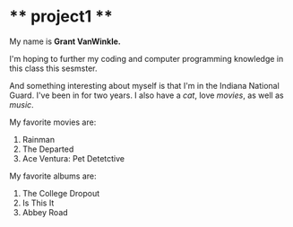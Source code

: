 # ** project1 **

My name is **Grant VanWinkle.**

I'm hoping to further my coding and computer programming knowledge in this class this sesmster.

And something interesting about myself is that I'm in the Indiana National Guard. I've been in for two years. 
I also have a *cat*, love *movies*, as well as *music*. 

My favorite movies are:
1. Rainman
2. The Departed
3. Ace Ventura: Pet Detetctive

My favorite albums are:
1. The College Dropout
2. Is This It
3. Abbey Road
